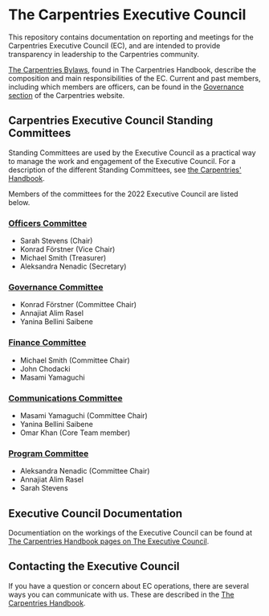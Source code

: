 # The Carpentries Executive Council

This repository contains documentation on reporting and meetings for the Carpentries Executive Council (EC), and are intended to provide transparency in leadership to the Carpentries community.

[The Carpentries Bylaws](https://docs.carpentries.org/topic_folders/governance/bylaws.html#executive-council),
found in The Carpentries Handbook, describe the composition and main responsibilities of the EC. Current and past members, including which members are officers, can be found in the [Governance section](http://static.carpentries.org/governance/) of the Carpentries website.

## Carpentries Executive Council Standing Committees
Standing Committees are used by the Executive Council as a practical way to manage the work and engagement of the Executive Council.
For a description of the different Standing Committees, see [the Carpentries' Handbook](https://docs.carpentries.org/topic_folders/governance/executive-council.html?#executive-council-s-standing-committees).

Members of the committees for the 2022 Executive Council are listed below.

### [Officers Committee](https://docs.carpentries.org/topic_folders/governance/executive-council.html?#officers-committee)
* Sarah Stevens (Chair)
* Konrad Förstner (Vice Chair)
* Michael Smith (Treasurer) 
* Aleksandra Nenadic (Secretary)

### [Governance Committee](https://docs.carpentries.org/topic_folders/governance/executive-council.html?#governance-committee)
* Konrad Förstner (Committee Chair)
* Annajiat Alim Rasel
* Yanina Bellini Saibene

### [Finance Committee](https://docs.carpentries.org/topic_folders/governance/executive-council.html?#finance-committee)
* Michael Smith (Committee Chair)
* John Chodacki
* Masami Yamaguchi

### [Communications Committee](https://docs.carpentries.org/topic_folders/governance/executive-council.html?#communications-committee)
* Masami Yamaguchi (Committee Chair)
* Yanina Bellini Saibene
* Omar Khan (Core Team member)

### [Program Committee](https://docs.carpentries.org/topic_folders/governance/executive-council.html?#program-committee)
* Aleksandra Nenadic (Committee Chair) 
* Annajiat Alim Rasel
* Sarah Stevens

## Executive Council Documentation
Documentiation on the workings of the Executive Council can be found 
at [The Carpentries Handbook pages on The Executive Council](https://docs.carpentries.org/topic_folders/governance/executive-council.html).

## Contacting the Executive Council
If you have a question or concern about EC operations, there are several ways you can communicate with us.
These are described in the [The Carpentries Handbook](https://docs.carpentries.org/topic_folders/governance/executive-council.html#contacting-the-executive-council).
